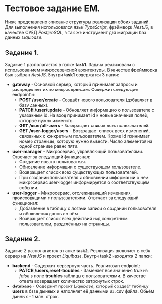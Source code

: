 # Тестовое задание EM.
Ниже представлено описание структуры реализации обоих заданий. Для выполнения использовался язык *TypeScript*, фрэймворк *NestJS*, в качестве СУБД *PostgreSQL*, а так же инструмент для миграции баз данных *Liquibase*.

## Задание 1.

Задание 1 располагается в папке **task1**. Задача реализована с использованием микросервисной архитектуры. В качестве фреймворка был выбран *NestJS*. Внутри **task1** содержатся 3 папки:

* **gateway** - Основной сервер, который принимает запросы и распределяет их по микросервисам. Содержит следующие endpoint'ы:
    * **POST /user/create** - Создаёт нового пользователя (добавляет в базу данных).
    * **PATCH /user/update** - Обновляет информацию о пользователе с указанным id. На вход принимает id и новые значения полей, которые нужно изменить.
    * **GET /user/all-users** - Возвращает список всех пользователей.
    * **GET /user-logger/users** - Возвращает список всех изменений, связанных с конкретным пользователем. Кроме id принимает номер страницы, которую нужно вывести. Число элементов на одной странице равно пяти.
* **user-manager** - Микросервис, управляющий пользователями. Отвечает за следующий функционал:
    * Создание нового пользователя.
    * Обновление информации о существующем пользователе.
    * Возвращает список всех существующих пользователей.
    * При создании пользователя и обновлении информации о нём микросервис user-logger информируется о соответствующем событии.
* **user-logger** - Микросервис, отслеживающий изменения, происходящими с пользователями. Отвечает за следующий функционал:
    * Добавление в таблицу с логами записи о создании пользователя и обновления данных о нём.
    * Возвращает список всех действий над конкретным пользователем, разделённых на страницы.

## Задание 2.
Задание 2 располагается в папке **task2**. Реализация включает в себя сервер на *NestJS* и проект *Liquibase*. Внутри task2 находятся 2 папки:
* **backend** - Содержит серверную часть. Реализован endpoint:
    * **PATCH /users/reset-troubles** - Заменяет все значения *true* на *false* в поле **troubles** таблицы с пользователями. В качестве ответа возвращает количество затронутых строк.
* **database** - Содержит проект *Liquibase*, который создаёт таблицу **users** в базе дынных и наполняет её данными из .csv файла. Объём данных - 1 млн. строк.
